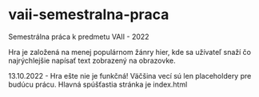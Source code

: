 # vaii-semestralna-praca
Semestrálna práca k predmetu VAII - 2022

Hra je založená na menej populárnom žánry hier, kde sa užívateľ snaží čo najrýchlejšie napísať text zobrazený na obrazovke.  

13.10.2022 - Hra ešte nie je funkčná! Väčšina vecí sú len placeholdery pre budúcu prácu. Hlavná spúšťastia stránka je index.html


